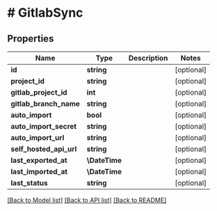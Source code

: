 # # GitlabSync

## Properties

Name | Type | Description | Notes
------------ | ------------- | ------------- | -------------
**id** | **string** |  | [optional] 
**project_id** | **string** |  | [optional] 
**gitlab_project_id** | **int** |  | [optional] 
**gitlab_branch_name** | **string** |  | [optional] 
**auto_import** | **bool** |  | [optional] 
**auto_import_secret** | **string** |  | [optional] 
**auto_import_url** | **string** |  | [optional] 
**self_hosted_api_url** | **string** |  | [optional] 
**last_exported_at** | **\DateTime** |  | [optional] 
**last_imported_at** | **\DateTime** |  | [optional] 
**last_status** | **string** |  | [optional] 

[[Back to Model list]](../../README.md#documentation-for-models) [[Back to API list]](../../README.md#documentation-for-api-endpoints) [[Back to README]](../../README.md)



